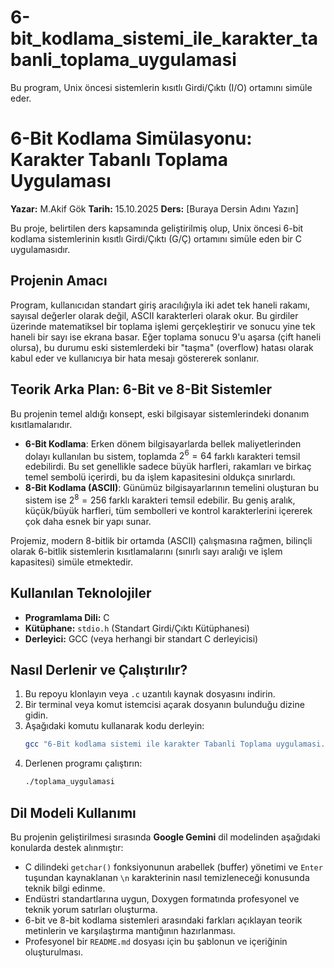 # 6-bit_kodlama_sistemi_ile_karakter_tabanli_toplama_uygulamasi
Bu program, Unix öncesi sistemlerin kısıtlı Girdi/Çıktı (I/O) ortamını simüle eder.
# 6-Bit Kodlama Simülasyonu: Karakter Tabanlı Toplama Uygulaması

**Yazar:** M.Akif Gök
**Tarih:** 15.10.2025
**Ders:** [Buraya Dersin Adını Yazın]

Bu proje, belirtilen ders kapsamında geliştirilmiş olup, Unix öncesi 6-bit kodlama sistemlerinin kısıtlı Girdi/Çıktı (G/Ç) ortamını simüle eden bir C uygulamasıdır.

## Projenin Amacı

Program, kullanıcıdan standart giriş aracılığıyla iki adet tek haneli rakamı, sayısal değerler olarak değil, ASCII karakterleri olarak okur. Bu girdiler üzerinde matematiksel bir toplama işlemi gerçekleştirir ve sonucu yine tek haneli bir sayı ise ekrana basar. Eğer toplama sonucu 9'u aşarsa (çift haneli olursa), bu durumu eski sistemlerdeki bir "taşma" (overflow) hatası olarak kabul eder ve kullanıcıya bir hata mesajı göstererek sonlanır.

## Teorik Arka Plan: 6-Bit ve 8-Bit Sistemler

Bu projenin temel aldığı konsept, eski bilgisayar sistemlerindeki donanım kısıtlamalarıdır.

* **6-Bit Kodlama**: Erken dönem bilgisayarlarda bellek maliyetlerinden dolayı kullanılan bu sistem, toplamda $2^6 = 64$ farklı karakteri temsil edebilirdi. Bu set genellikle sadece büyük harfleri, rakamları ve birkaç temel sembolü içerirdi, bu da işlem kapasitesini oldukça sınırlardı.
* **8-Bit Kodlama (ASCII)**: Günümüz bilgisayarlarının temelini oluşturan bu sistem ise $2^8 = 256$ farklı karakteri temsil edebilir. Bu geniş aralık, küçük/büyük harfleri, tüm sembolleri ve kontrol karakterlerini içererek çok daha esnek bir yapı sunar.

Projemiz, modern 8-bitlik bir ortamda (ASCII) çalışmasına rağmen, bilinçli olarak 6-bitlik sistemlerin kısıtlamalarını (sınırlı sayı aralığı ve işlem kapasitesi) simüle etmektedir.

## Kullanılan Teknolojiler

* **Programlama Dili:** C
* **Kütüphane:** `stdio.h` (Standart Girdi/Çıktı Kütüphanesi)
* **Derleyici:** GCC (veya herhangi bir standart C derleyicisi)

## Nasıl Derlenir ve Çalıştırılır?

1.  Bu repoyu klonlayın veya `.c` uzantılı kaynak dosyasını indirin.
2.  Bir terminal veya komut istemcisi açarak dosyanın bulunduğu dizine gidin.
3.  Aşağıdaki komutu kullanarak kodu derleyin:
    ```bash
    gcc "6-Bit kodlama sistemi ile karakter Tabanli Toplama uygulamasi.c" -o toplama_uygulamasi
    ```
4.  Derlenen programı çalıştırın:
    ```bash
    ./toplama_uygulamasi
    ```

## Dil Modeli Kullanımı

Bu projenin geliştirilmesi sırasında **Google Gemini** dil modelinden aşağıdaki konularda destek alınmıştır:
* C dilindeki `getchar()` fonksiyonunun arabellek (buffer) yönetimi ve `Enter` tuşundan kaynaklanan `\n` karakterinin nasıl temizleneceği konusunda teknik bilgi edinme.
* Endüstri standartlarına uygun, Doxygen formatında profesyonel ve teknik yorum satırları oluşturma.
* 6-bit ve 8-bit kodlama sistemleri arasındaki farkları açıklayan teorik metinlerin ve karşılaştırma mantığının hazırlanması.
* Profesyonel bir `README.md` dosyası için bu şablonun ve içeriğinin oluşturulması.
